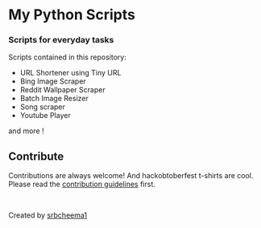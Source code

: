 # My Python Scripts
### Scripts for everyday tasks

Scripts contained in this repository:
- URL Shortener using Tiny URL
- Bing Image Scraper
- Reddit Wallpaper Scraper
- Batch Image Resizer
- Song scraper
- Youtube Player

and more !

## Contribute

Contributions are always welcome! And hackobtoberfest t-shirts are cool.
Please read the [contribution guidelines](contributing.md) first.

<br>

Created by [srbcheema1](https://github.com/srbcheema1)
